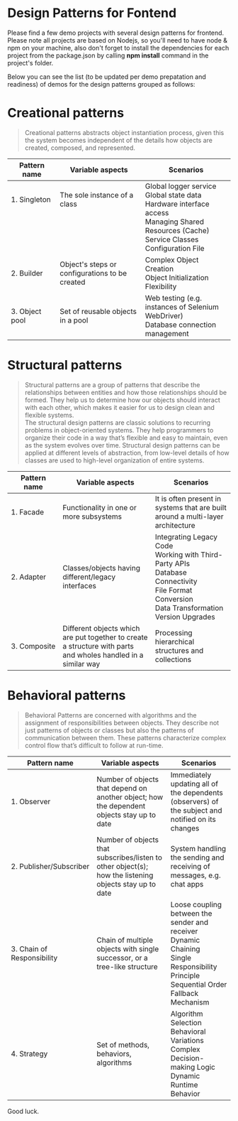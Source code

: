 # Design Patterns for Fontend
Please find a few demo projects with several design patterns for frontend. Please note all projects are based on Nodejs, so you'll need to have node & npm on your machine, also don't forget to install the dependencies for each project from the package.json by calling **npm install** command in the project's folder.

Below you can see the list (to be updated per demo prepatation and readiness) of demos for the design patterns grouped as follows:

#  Creational patterns

> Creational patterns abstracts object instantiation process, given this the system becomes independent of the details how objects are created, composed, and represented.

| Pattern name | Variable aspects | Scenarios |
|--------------|------------------|-----------|
| 1.&nbsp;Singleton  <br /> <br /> <br /> <br /> <br />| The sole instance of a class  <br /> <br /> <br /> <br /> <br />| Global logger service <br /> Global state data <br /> Hardware interface access <br /> Managing Shared Resources (Cache) <br /> Service Classes <br /> Configuration File |
| 2.&nbsp;Builder <br />| Object's steps or configurations to be created <br />| Complex Object Creation <br /> Object Initialization Flexibility |
| 3.&nbsp;Object pool <br />| Set of reusable objects in a pool <br />| Web testing (e.g. instances of Selenium WebDriver) <br /> Database connection management |

# Structural patterns

> Structural patterns are a group of patterns that describe the relationships between entities and how those relationships should be formed. They help us to determine how our objects should interact with each other, which makes it easier for us to design clean and flexible systems. <br />
> The structural design patterns are classic solutions to recurring problems in object-oriented systems. They help programmers to organize their code in a way that’s flexible and easy to maintain, even as the system evolves over time. Structural design patterns can be applied at different levels of abstraction, from low-level details of how classes are used to high-level organization of entire systems.

| Pattern name | Variable aspects | Scenarios |
|--------------|------------------|-----------|
| 1.&nbsp;Facade    | Functionality in one or more subsystems | It is often present in systems that are built around a multi-layer architecture |
| 2.&nbsp;Adapter    | Classes/objects having different/legacy interfaces | Integrating Legacy Code  <br />  Working with Third-Party APIs <br /> Database Connectivity <br /> File Format Conversion <br /> Data Transformation <br /> Version Upgrades |
| 3.&nbsp;Composite    | Different objects which are put together to create a structure with parts and wholes handled in a similar way | Processing hierarchical structures and collections |


# Behavioral patterns
> Behavioral Patterns are concerned with algorithms and the assignment of responsibilities between objects.
> They describe not just patterns of objects or classes but also the patterns of communication between them.
> These patterns characterize complex control flow that’s difficult to follow at run-time. 

| Pattern name | Variable aspects | Scenarios |
|--------------|------------------|-----------|
| 1.&nbsp;Observer  | Number of objects that depend on another object; how the dependent objects stay up to date | Immediately updating all of the dependents (observers) of the subject and notified on its changes |
| 2.&nbsp;Publisher/Subscriber  | Number of objects that subscribes/listen to other object(s); how the listening objects stay up to date | System handling the sending and receiving of messages, e.g. chat apps |
| 3.&nbsp;Chain of Responsibility  | Chain of multiple objects with single successor, or a tree-like structure | Loose coupling between the sender and receiver <br /> Dynamic Chaining <br /> Single Responsibility Principle <br /> Sequential Order <br /> Fallback Mechanism |
| 4.&nbsp;Strategy  | Set of methods, behaviors, algorithms | Algorithm Selection <br /> Behavioral Variations <br /> Complex Decision-making Logic <br /> Dynamic Runtime Behavior |

Good luck.
